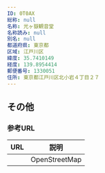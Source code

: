 ```yaml
---
ID: 0T0AX
総称: null
名称: 光ヶ嶽観音堂
名称読み: null
別名: null
都道府県: 東京都
区域: 江戸川区
緯度: 35.7410149
経度: 139.8954414
郵便番号: 1330051
住所: 東京都江戸川区北小岩４丁目２７
---
```


## その他

### 参考URL

| URL | 説明          |
| --- | ------------- |
|     | OpenStreetMap |
